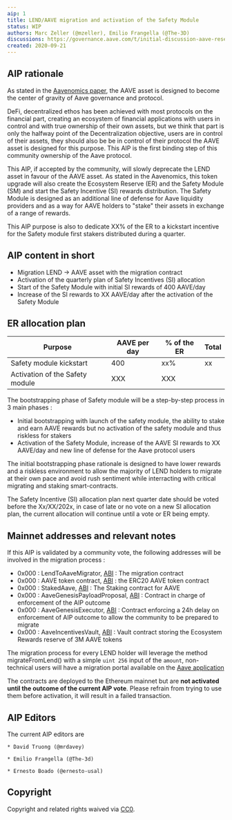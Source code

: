 ```yaml
---
aip: 1
title: LEND/AAVE migration and activation of the Safety Module
status: WIP
authors: Marc Zeller (@mzeller), Emilio Frangella (@The-3D)
discussions: https://governance.aave.com/t/initial-discussion-aave-reserve-emission-for-safety-and-ecosystem-incentives/85/60
created: 2020-09-21
---
```


## AIP rationale

As stated in the [Aavenomics paper](https://aave.com/Aavenomics.pdf), the AAVE asset is designed to become the center of gravity of Aave governance and protocol.


DeFi, decentralized ethos has been achieved with most protocols on the financial part, creating an ecosystem of financial applications with users in control and with true ownership of their own assets,
but we think that part is only the halfway point of the Decentralization objective, users are in control of their assets, they should also be be in control of their protocol the AAVE asset is designed for this purpose.
This AIP is the first binding step of this community ownership of the Aave protocol.


This AIP, if accepted by the community, will slowly deprecate the LEND asset in favour of the AAVE asset.
As stated in the Aavenomics, this token upgrade will also create the Ecosystem Reserve (ER) and the Safety Module (SM) and start the Safety Incentive (SI) rewards distribution.
The Safety Module is designed as an additional line of defense for Aave liquidity providers and as a way for AAVE holders to "stake" their assets in exchange of a range of rewards.


This AIP purpose is also to dedicate XX% of the ER to a kickstart incentive for the Safety module first stakers distributed during a quarter.

## AIP content in short

- Migration LEND -> AAVE asset with the migration contract
- Activation of the quarterly plan of Safety Incentives (SI) allocation
- Start of the Safety Module with initial SI rewards of 400 AAVE/day
- Increase of the SI rewards to XX AAVE/day after the activation of the Safety Module

## ER allocation plan

| Purpose | AAVE per day | % of the ER | Total |
|-|-|-|-|
|Safety module kickstart | 400 | xx% | xx |
|Activation of the Safety module | XXX| XXX |

The bootstrapping phase of Safety module will be a step-by-step process in 3 main phases : 
- Initial bootstrapping with launch of the safety module, the ability to stake and earn AAVE rewards but no activation of the safety module and thus riskless for stakers
- Activation of the Safety Module, increase of the AAVE SI rewards to XX AAVE/day and new line of defense for the Aave protocol users

The initial bootstrapping phase rationale is designed to have lower rewards and a riskless environment to allow the majority of LEND holders to migrate at their own pace and avoid rush sentiment while interracting with critical migrating and staking smart-contracts.

The Safety Incentive (SI) allocation plan next quarter date should be voted before the Xx/XX/202x, in case of late or no vote on a new SI allocation plan, the current allocation will continue until a vote or ER being empty.

## Mainnet addresses and relevant notes

If this AIP is validated by a community vote, the following addresses will be involved in the migration process :

- 0x000 : LendToAaveMigrator, [ABI](LINK) : The migration contract
- 0x000 : AAVE token contract, [ABI](placeholder) : the ERC20 AAVE token contract
- 0x000 : StakedAave, [ABI](placeholder) : The Staking contract for AAVE
- 0x000 : AaveGenesisPayloadProposal, [ABI](placeholder) : Contract in charge of enforcement of the AIP outcome
- 0x000 : AaveGenesisExecutor, [ABI](placeholder) : Contract enforcing a 24h delay on enforcement of AIP outcome to allow the community to be prepared to migrate
- 0x000 : AaveIncentivesVault, [ABI](placeholder) : Vault contract storing the Ecosystem Rewards reserve of 3M AAVE tokens


The migration process for every LEND holder will leverage the method migrateFromLend() with a simple `uint 256` input of the `amount`, non-technical users will have a migration portal available on the [Aave application](app.aave.com/placeholder)

The contracts are deployed to the Ethereum mainnet but are **not activated until the outcome of the current AIP vote**.
Please refrain from trying to use them before activation, it will result in a failed transaction.

## AIP Editors

The current AIP editors are

`* David Truong (@mrdavey)`

`* Emilio Frangella (@The-3d)`

`* Ernesto Boado (@ernesto-usal)`

## Copyright

Copyright and related rights waived via [CC0](https://creativecommons.org/publicdomain/zero/1.0/).
